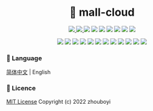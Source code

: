 <h1 align="center">🏪 mall-cloud</h1>

<p align="center">
<a target="_blank" href="https://github.com/zhouboyi1998/mall-cloud"> 
<img src="https://img.shields.io/github/stars/zhouboyi1998/mall-cloud?logo=github">
</a>
<a target="_blank" href="https://opensource.org/licenses/MIT"> 
<img src="https://img.shields.io/badge/license-MIT-red"> 
</a>
<img src="https://img.shields.io/badge/JDK-1.8-darkcyan">
<img src="https://img.shields.io/badge/Spring Boot-2.3.12.RELEASE-brightgreen">
<img src="https://img.shields.io/badge/Spring Cloud-Hoxton.SR12-brightgreen">
<img src="https://img.shields.io/badge/Spring Cloud Alibaba-2.2.7.RELEASE-brightgreen">
<img src="https://img.shields.io/badge/MyBatis Plus-3.4.1-dodgerblue">
<img src="https://img.shields.io/badge/Swagger Knife4J-2.0.9-orange">
<img src="https://img.shields.io/badge/Prometheus-1.6.12-orange">
</p>
<p align="center">
<img src="https://img.shields.io/badge/MySQL-8.0.19-royalblue">
<img src="https://img.shields.io/badge/ElasticSearch-7.6.2-darkturquoise">
<img src="https://img.shields.io/badge/Solr-8.11.1-orangered">
<img src="https://img.shields.io/badge/MinIO-8.3.4-crimson">
<img src="https://img.shields.io/badge/FastDFS-1.27.0.0-darkorange">
<img src="https://img.shields.io/badge/RabbitMQ-3.6.5-orange">
<img src="https://img.shields.io/badge/RocketMQ-4.9.3-darkorange">
<img src="https://img.shields.io/badge/Kafka-3.4.0-mediumturquoise">
<img src="https://img.shields.io/badge/Zookeeper-3.6.3-forestgreen">
<img src="https://img.shields.io/badge/MySQL Binlog Connector-0.21.0-royalblue">
<img src="https://img.shields.io/badge/Canal-1.1.5-darkorange">
<img src="https://img.shields.io/badge/Debezium-1.5.4.Final-mediumspringgreen">
</p>

### 📖 Language

[简体中文](./README.md) | English

### 📜 Licence

[MIT License](https://opensource.org/licenses/MIT) Copyright (c) 2022 zhouboyi
